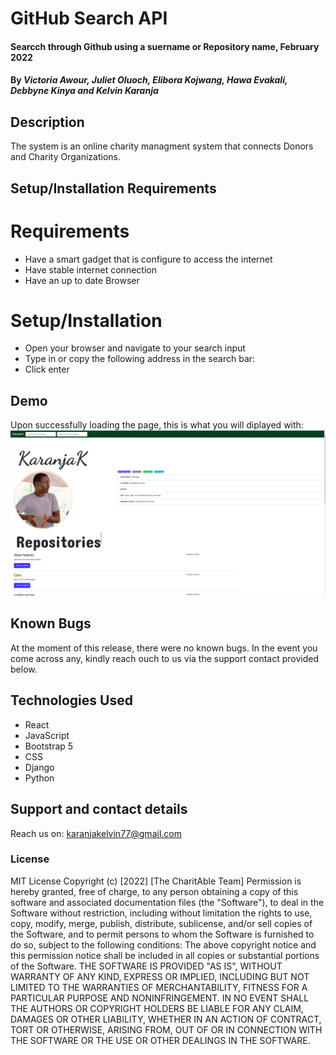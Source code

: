 # GitHub Search API
#### Searcch through Github using a suername or Repository name, February 2022
#### By *Victoria Awour, Juliet Oluoch, Elibora Kojwang, Hawa Evakali, Debbyne Kinya and Kelvin Karanja*
## Description
The system is an online charity managment system that connects Donors and Charity Organizations. 
## Setup/Installation Requirements
# Requirements 
* Have a smart gadget that is configure to access the internet
* Have stable internet connection
* Have an up to date Browser
# Setup/Installation
* Open your browser and navigate to your search input
* Type in or copy the following address in the search bar: 
* Click enter
## Demo
Upon successfully loading the page, this is what you will diplayed with:
![alt text](https://github.com/KaranjaK/githubAPI/blob/master/src/assets/demo.png)
## Known Bugs
At the moment of this release, there were no known bugs. In the event you come across any, kindly reach ouch to us via the support contact provided below. 
## Technologies Used
* React
* JavaScript
* Bootstrap 5
* CSS
* Django
* Python
## Support and contact details
Reach us on: karanjakelvin77@gmail.com
### License
MIT License
Copyright (c) [2022] [The CharitAble Team]
Permission is hereby granted, free of charge, to any person obtaining a copy
of this software and associated documentation files (the "Software"), to deal
in the Software without restriction, including without limitation the rights
to use, copy, modify, merge, publish, distribute, sublicense, and/or sell
copies of the Software, and to permit persons to whom the Software is
furnished to do so, subject to the following conditions:
The above copyright notice and this permission notice shall be included in all
copies or substantial portions of the Software.
THE SOFTWARE IS PROVIDED "AS IS", WITHOUT WARRANTY OF ANY KIND, EXPRESS OR
IMPLIED, INCLUDING BUT NOT LIMITED TO THE WARRANTIES OF MERCHANTABILITY,
FITNESS FOR A PARTICULAR PURPOSE AND NONINFRINGEMENT. IN NO EVENT SHALL THE
AUTHORS OR COPYRIGHT HOLDERS BE LIABLE FOR ANY CLAIM, DAMAGES OR OTHER
LIABILITY, WHETHER IN AN ACTION OF CONTRACT, TORT OR OTHERWISE, ARISING FROM,
OUT OF OR IN CONNECTION WITH THE SOFTWARE OR THE USE OR OTHER DEALINGS IN THE
SOFTWARE.